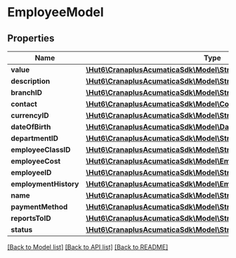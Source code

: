 # EmployeeModel

## Properties
Name | Type | Description | Notes
------------ | ------------- | ------------- | -------------
**value** | [**\Hut6\CranaplusAcumaticaSdk\Model\StringValueModel**](StringValueModel.md) |  | [optional] 
**description** | [**\Hut6\CranaplusAcumaticaSdk\Model\StringValueModel**](StringValueModel.md) |  | [optional] 
**branchID** | [**\Hut6\CranaplusAcumaticaSdk\Model\StringValueModel**](StringValueModel.md) |  | [optional] 
**contact** | [**\Hut6\CranaplusAcumaticaSdk\Model\ContactModel**](ContactModel.md) |  | [optional] 
**currencyID** | [**\Hut6\CranaplusAcumaticaSdk\Model\StringValueModel**](StringValueModel.md) |  | [optional] 
**dateOfBirth** | [**\Hut6\CranaplusAcumaticaSdk\Model\DateTimeValueModel**](DateTimeValueModel.md) |  | [optional] 
**departmentID** | [**\Hut6\CranaplusAcumaticaSdk\Model\StringValueModel**](StringValueModel.md) |  | [optional] 
**employeeClassID** | [**\Hut6\CranaplusAcumaticaSdk\Model\StringValueModel**](StringValueModel.md) |  | [optional] 
**employeeCost** | [**\Hut6\CranaplusAcumaticaSdk\Model\EmployeeCostRecordModel[]**](EmployeeCostRecordModel.md) |  | [optional] 
**employeeID** | [**\Hut6\CranaplusAcumaticaSdk\Model\StringValueModel**](StringValueModel.md) |  | [optional] 
**employmentHistory** | [**\Hut6\CranaplusAcumaticaSdk\Model\EmploymentHistoryRecordModel[]**](EmploymentHistoryRecordModel.md) |  | [optional] 
**name** | [**\Hut6\CranaplusAcumaticaSdk\Model\StringValueModel**](StringValueModel.md) |  | [optional] 
**paymentMethod** | [**\Hut6\CranaplusAcumaticaSdk\Model\StringValueModel**](StringValueModel.md) |  | [optional] 
**reportsToID** | [**\Hut6\CranaplusAcumaticaSdk\Model\StringValueModel**](StringValueModel.md) |  | [optional] 
**status** | [**\Hut6\CranaplusAcumaticaSdk\Model\StringValueModel**](StringValueModel.md) |  | [optional] 

[[Back to Model list]](../README.md#documentation-for-models) [[Back to API list]](../README.md#documentation-for-api-endpoints) [[Back to README]](../README.md)



